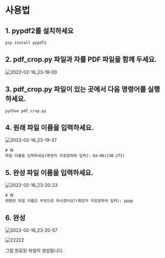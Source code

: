 # 사용법

## 1. pypdf2를 설치하세요
```
pip install pypdf2
```

## 2. pdf_crop.py 파일과 자를 PDF 파일을 함께 두세요.
![2022-02-16_23-18-00](https://user-images.githubusercontent.com/16553217/154283363-1a88c236-6b99-44d4-9b04-4c3fc1c99b6a.jpg)


## 3. pdf_crop.py 파일이 있는 곳에서 다음 명령어를 실행하세요.
```
python pdf_crop.py
```

## 4. 원래 파일 이름을 입력하세요.
![2022-02-16_23-19-37](https://user-images.githubusercontent.com/16553217/154283645-fda1d817-9267-4e7d-92aa-34a7edb6827f.jpg)


```
# 예
파일 이름을 입력하세요(확장자 미포함하여 입력): 04~06(130-272)
```

## 5. 완성 파일 이름을 입력하세요.
![2022-02-16_23-20-23](https://user-images.githubusercontent.com/16553217/154283769-d1b24caf-e705-4b59-906d-5a3397a7f3db.jpg)

```
# 예
변환한 파일 이름은 무엇으로 하시겠어요?(확장자 미포함하여 입력): pppp
```
## 6. 완성
![2022-02-16_23-20-57](https://user-images.githubusercontent.com/16553217/154283910-25c051fe-17a3-4aa7-9464-a76eb6161ae7.jpg)

![22222](https://user-images.githubusercontent.com/16553217/154284296-a8f1ff39-4da0-4f0b-b044-47f7e2fffbb1.jpg)

그럼 완료된 파일이 생성됩니다.
